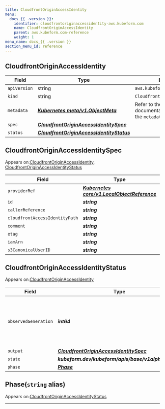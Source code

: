 ```yaml
---
title: CloudfrontOriginAccessIdentity
menu:
  docs_{{ .version }}:
    identifier: cloudfrontoriginaccessidentity-aws.kubeform.com
    name: CloudfrontOriginAccessIdentity
    parent: aws.kubeform.com-reference
    weight: 1
menu_name: docs_{{ .version }}
section_menu_id: reference
---
```


## CloudfrontOriginAccessIdentity
| Field | Type | Description |
| ------ | ----- | ----------- |
| `apiVersion` | string | `aws.kubeform.com/v1alpha1` |
|    `kind` | string | `CloudfrontOriginAccessIdentity` |
| `metadata` | ***[Kubernetes meta/v1.ObjectMeta](https://kubernetes.io/docs/reference/generated/kubernetes-api/v1.13/#objectmeta-v1-meta)***|Refer to the Kubernetes API documentation for the fields of the `metadata` field.|
| `spec` | ***[CloudfrontOriginAccessIdentitySpec](#cloudfrontoriginaccessidentityspec)***||
| `status` | ***[CloudfrontOriginAccessIdentityStatus](#cloudfrontoriginaccessidentitystatus)***||
## CloudfrontOriginAccessIdentitySpec

Appears on:[CloudfrontOriginAccessIdentity](#cloudfrontoriginaccessidentity), [CloudfrontOriginAccessIdentityStatus](#cloudfrontoriginaccessidentitystatus)

| Field | Type | Description |
| ------ | ----- | ----------- |
| `providerRef` | ***[Kubernetes core/v1.LocalObjectReference](https://kubernetes.io/docs/reference/generated/kubernetes-api/v1.13/#localobjectreference-v1-core)***||
| `id` | ***string***||
| `callerReference` | ***string***| ***(Optional)*** |
| `cloudfrontAccessIdentityPath` | ***string***| ***(Optional)*** |
| `comment` | ***string***| ***(Optional)*** |
| `etag` | ***string***| ***(Optional)*** |
| `iamArn` | ***string***| ***(Optional)*** |
| `s3CanonicalUserID` | ***string***| ***(Optional)*** |
## CloudfrontOriginAccessIdentityStatus

Appears on:[CloudfrontOriginAccessIdentity](#cloudfrontoriginaccessidentity)

| Field | Type | Description |
| ------ | ----- | ----------- |
| `observedGeneration` | ***int64***| ***(Optional)*** Resource generation, which is updated on mutation by the API Server.|
| `output` | ***[CloudfrontOriginAccessIdentitySpec](#cloudfrontoriginaccessidentityspec)***| ***(Optional)*** |
| `state` | ***kubeform.dev/kubeform/apis/base/v1alpha1.State***| ***(Optional)*** |
| `phase` | ***[Phase](#phase)***| ***(Optional)*** |
## Phase(`string` alias)

Appears on:[CloudfrontOriginAccessIdentityStatus](#cloudfrontoriginaccessidentitystatus)

---
